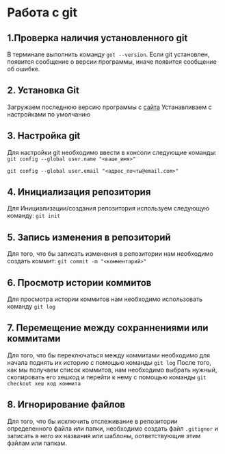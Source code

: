 # Работа с git
## 1.Проверка наличия установленного git
В терминале выполнить команду ```got --version```. Если git установлен, появится сообщение о версии программы, иначе появится сообщение об ошибке.

## 2. Установка Git
Загружаем последнюю версию программы с [сайта](https://git-scm.com/download/mac)
Устанавливаем с настройками по умолчанию
## 3. Настройка git
Для настройки git необходимо ввести в консоли следующие команды:
```git config --global user.name "<ваше_имя>"```

```git config --global user.email "<адрес_почты@email.com>"```

## 4. Инициализация репозитория
Для Инициализации/создания репозитория используем следующую команду:
```git init```
## 5. Запись изменения в репозиторий
Для того, что бы записать изменения в репозитории нам необходимо создать коммит:
```git commit -m "<комментарий>"```

## 6. Просмотр истории коммитов
Для просмотра истории коммитов нам необходимо использовать команду ```git log```

## 7. Перемещение между сохраннениями или коммитами
Для того, что бы переключаться между коммитами необходимо для начала поднять их историю с помощью команды ```git log``` После того, как мы получаем список коммитов, нам необходимо выбрать нужный, скопировать его хешкод и перейти к нему с помощью команды ```git checkout хеш код коммита```

## 8. Игнорирование файлов
Для того, что бы исключить отслеживание в репозитории определенного файла или папки, необходимо создать файл ```.gitignor``` и записать в него их названия или шаблоны, оответствующие этим файлам или папкам.
